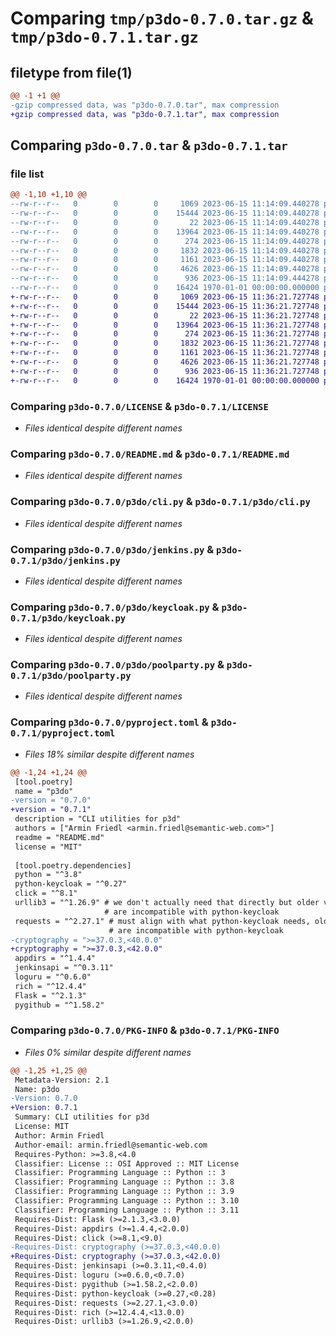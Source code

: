 # Comparing `tmp/p3do-0.7.0.tar.gz` & `tmp/p3do-0.7.1.tar.gz`

## filetype from file(1)

```diff
@@ -1 +1 @@
-gzip compressed data, was "p3do-0.7.0.tar", max compression
+gzip compressed data, was "p3do-0.7.1.tar", max compression
```

## Comparing `p3do-0.7.0.tar` & `p3do-0.7.1.tar`

### file list

```diff
@@ -1,10 +1,10 @@
--rw-r--r--   0        0        0     1069 2023-06-15 11:14:09.440278 p3do-0.7.0/LICENSE
--rw-r--r--   0        0        0    15444 2023-06-15 11:14:09.440278 p3do-0.7.0/README.md
--rw-r--r--   0        0        0       22 2023-06-15 11:14:09.440278 p3do-0.7.0/p3do/__init__.py
--rw-r--r--   0        0        0    13964 2023-06-15 11:14:09.440278 p3do-0.7.0/p3do/cli.py
--rw-r--r--   0        0        0      274 2023-06-15 11:14:09.440278 p3do-0.7.0/p3do/github.py
--rw-r--r--   0        0        0     1832 2023-06-15 11:14:09.440278 p3do-0.7.0/p3do/jenkins.py
--rw-r--r--   0        0        0     1161 2023-06-15 11:14:09.440278 p3do-0.7.0/p3do/keycloak.py
--rw-r--r--   0        0        0     4626 2023-06-15 11:14:09.440278 p3do-0.7.0/p3do/poolparty.py
--rw-r--r--   0        0        0      936 2023-06-15 11:14:09.444278 p3do-0.7.0/pyproject.toml
--rw-r--r--   0        0        0    16424 1970-01-01 00:00:00.000000 p3do-0.7.0/PKG-INFO
+-rw-r--r--   0        0        0     1069 2023-06-15 11:36:21.727748 p3do-0.7.1/LICENSE
+-rw-r--r--   0        0        0    15444 2023-06-15 11:36:21.727748 p3do-0.7.1/README.md
+-rw-r--r--   0        0        0       22 2023-06-15 11:36:21.727748 p3do-0.7.1/p3do/__init__.py
+-rw-r--r--   0        0        0    13964 2023-06-15 11:36:21.727748 p3do-0.7.1/p3do/cli.py
+-rw-r--r--   0        0        0      274 2023-06-15 11:36:21.727748 p3do-0.7.1/p3do/github.py
+-rw-r--r--   0        0        0     1832 2023-06-15 11:36:21.727748 p3do-0.7.1/p3do/jenkins.py
+-rw-r--r--   0        0        0     1161 2023-06-15 11:36:21.727748 p3do-0.7.1/p3do/keycloak.py
+-rw-r--r--   0        0        0     4626 2023-06-15 11:36:21.727748 p3do-0.7.1/p3do/poolparty.py
+-rw-r--r--   0        0        0      936 2023-06-15 11:36:21.727748 p3do-0.7.1/pyproject.toml
+-rw-r--r--   0        0        0    16424 1970-01-01 00:00:00.000000 p3do-0.7.1/PKG-INFO
```

### Comparing `p3do-0.7.0/LICENSE` & `p3do-0.7.1/LICENSE`

 * *Files identical despite different names*

### Comparing `p3do-0.7.0/README.md` & `p3do-0.7.1/README.md`

 * *Files identical despite different names*

### Comparing `p3do-0.7.0/p3do/cli.py` & `p3do-0.7.1/p3do/cli.py`

 * *Files identical despite different names*

### Comparing `p3do-0.7.0/p3do/jenkins.py` & `p3do-0.7.1/p3do/jenkins.py`

 * *Files identical despite different names*

### Comparing `p3do-0.7.0/p3do/keycloak.py` & `p3do-0.7.1/p3do/keycloak.py`

 * *Files identical despite different names*

### Comparing `p3do-0.7.0/p3do/poolparty.py` & `p3do-0.7.1/p3do/poolparty.py`

 * *Files identical despite different names*

### Comparing `p3do-0.7.0/pyproject.toml` & `p3do-0.7.1/pyproject.toml`

 * *Files 18% similar despite different names*

```diff
@@ -1,24 +1,24 @@
 [tool.poetry]
 name = "p3do"
-version = "0.7.0"
+version = "0.7.1"
 description = "CLI utilities for p3d"
 authors = ["Armin Friedl <armin.friedl@semantic-web.com>"]
 readme = "README.md"
 license = "MIT"
 
 [tool.poetry.dependencies]
 python = "^3.8"
 python-keycloak = "^0.27"
 click = "^8.1"
 urllib3 = "^1.26.9" # we don't actually need that directly but older versions
                     # are incompatible with python-keycloak
 requests = "^2.27.1" # must align with what python-keycloak needs, older versions
                      # are incompatible with python-keycloak
-cryptography = ">=37.0.3,<40.0.0"
+cryptography = ">=37.0.3,<42.0.0"
 appdirs = "^1.4.4"
 jenkinsapi = "^0.3.11"
 loguru = "^0.6.0"
 rich = "^12.4.4"
 Flask = "^2.1.3"
 pygithub = "^1.58.2"
```

### Comparing `p3do-0.7.0/PKG-INFO` & `p3do-0.7.1/PKG-INFO`

 * *Files 0% similar despite different names*

```diff
@@ -1,25 +1,25 @@
 Metadata-Version: 2.1
 Name: p3do
-Version: 0.7.0
+Version: 0.7.1
 Summary: CLI utilities for p3d
 License: MIT
 Author: Armin Friedl
 Author-email: armin.friedl@semantic-web.com
 Requires-Python: >=3.8,<4.0
 Classifier: License :: OSI Approved :: MIT License
 Classifier: Programming Language :: Python :: 3
 Classifier: Programming Language :: Python :: 3.8
 Classifier: Programming Language :: Python :: 3.9
 Classifier: Programming Language :: Python :: 3.10
 Classifier: Programming Language :: Python :: 3.11
 Requires-Dist: Flask (>=2.1.3,<3.0.0)
 Requires-Dist: appdirs (>=1.4.4,<2.0.0)
 Requires-Dist: click (>=8.1,<9.0)
-Requires-Dist: cryptography (>=37.0.3,<40.0.0)
+Requires-Dist: cryptography (>=37.0.3,<42.0.0)
 Requires-Dist: jenkinsapi (>=0.3.11,<0.4.0)
 Requires-Dist: loguru (>=0.6.0,<0.7.0)
 Requires-Dist: pygithub (>=1.58.2,<2.0.0)
 Requires-Dist: python-keycloak (>=0.27,<0.28)
 Requires-Dist: requests (>=2.27.1,<3.0.0)
 Requires-Dist: rich (>=12.4.4,<13.0.0)
 Requires-Dist: urllib3 (>=1.26.9,<2.0.0)
```

